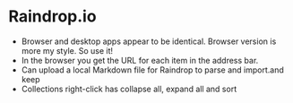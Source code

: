 # Raindrop.io

* Browser and desktop apps appear to be identical. Browser version is more my style. So use it!
* In the browser you get the URL for each item in the address bar.
* Can upload a local Markdown file for Raindrop to parse and import.and keep
* Collections right-click has  collapse all, expand all and sort
